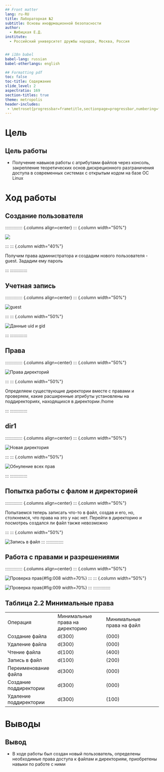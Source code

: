 ```yaml
---
## Front matter
lang: ru-RU
title: Лабораторная №2
subtitle: Основы инофрмационной безопасности
author:
  - Жибицкая Е.Д.
institute:
  - Российский университет дружбы народов, Москва, Россия


## i18n babel
babel-lang: russian
babel-otherlangs: english

## Formatting pdf
toc: false
toc-title: Содержание
slide_level: 2
aspectratio: 169
section-titles: true
theme: metropolis
header-includes:
 - \metroset{progressbar=frametitle,sectionpage=progressbar,numbering=fraction}
---
```




# Цель

## Цель работы

- Получение навыков работы с атрибутами файлов через консоль, закрепление теоретических основ дискреционного разграничения доступа в современных системах с открытым кодом на базе ОС Linux


# Ход работы 


## Создание пользователя

:::::::::::::: {.columns align=center}
::: {.column width="50%"}

![](image/1.jpg)

:::
::: {.column width="40%"}

Получим права администратора и создадим нового пользователя - guest. Зададим ему пароль

:::
::::::::::::::



## Учетная запись 

:::::::::::::: {.columns align=center}
::: {.column width="50%"}

![guest](image/2.jpg)

:::
::: {.column width="50%"}

![Данные uid и gid](image/3.jpg)

:::
::::::::::::::



## Права

:::::::::::::: {.columns align=center}
::: {.column width="50%"}

![Права директорий](image/4.jpg)

:::
::: {.column width="50%"}

Определяем существующие директории вместе с правами и проверяем, какие расширенные атрибуты установлены на поддиректориях, находящихся в директории /home

:::
::::::::::::::

## dir1

:::::::::::::: {.columns align=center}
::: {.column width="50%"}

![Новая директория](image/5.jpg)

:::
::: {.column width="50%"}

![Обнуление всех прав](image/6.jpg)

:::
::::::::::::::

## Попытка работы с фалом и директорией

:::::::::::::: {.columns align=center}
::: {.column width="50%"}


Попытаемся теперь записать что-то в файл, создав и его, но, столкнемся, что права на это у нас нет. Перейти в директорию и посмотреь создался ли файл также невозможно

:::
::: {.column width="50%"}

![Запись в файл](image/7.jpg)
:::
::::::::::::::


## Работа с правами и разрешениями

:::::::::::::: {.columns align=center}
::: {.column width="50%"}


![Проверка прав](image/8.jpg){#fig:008 width=70%}
:::
::: {.column width="50%"}

![Проверка прав](image/9.jpg){#fig:009 width=70%}
:::
::::::::::::::

## Таблица 2.2 Минимальные права

| | | | | |
|-|-|-|-|-|
|Операция |Минимальные  права на  директорию |Минимальные  права на файл |
|Создание файла |d(300) |(000)|
|Удаление файла |d(300)|(000)|
|Чтение файла |d(100)|(400)|
|Запись в файл |d(100)|(200)|
|Переименование файла|d(300) |(000)|
|Создание поддиректории| d(300) |(000)|
|Удаление поддиректории| d(300)| (100)|

# Выводы

## Вывод

- В ходе работы был создан новый пользователь, определены необходимые права доступа к файлам и директориям, приобретены навыки по работе с ними

